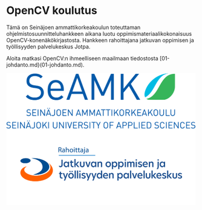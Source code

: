# OpenCV koulutus

Tämä on Seinäjoen ammattikorkeakoulun toteuttaman ohjelmistosuunnitteluhankkeen aikana luotu oppimismateriaalikokonaisuus OpenCV-konenäkökirjastosta. Hankkeen rahoittajana jatkuvan oppimisen ja työllisyyden palvelukeskus Jotpa.

Aloita matkasi OpenCV:n ihmeelliseen maailmaan tiedostosta [01-johdanto.md}(01-johdanto.md).

<img src="kuvituskuvat/seamk_logo.svg" alt="Seamk" width="500"/>
<img src="kuvituskuvat/Rahoittaja_Jotpa_fi.png" alt="Jotpa" width="500"/>
